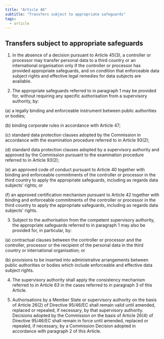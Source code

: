 ```yaml
---
title: "Article 46"
subtitle: "Transfers subject to appropriate safeguards"
tags:
  - article
---
```

## Transfers subject to appropriate safeguards

1. In the absence of a decision pursuant to Article 45(3), a controller or processor may transfer personal data to a third country or an international organisation only if the controller or processor has provided appropriate safeguards, and on condition that enforceable data subject rights and effective legal remedies for data subjects are available.

2. The appropriate safeguards referred to in paragraph 1 may be provided for, without requiring any specific authorisation from a supervisory authority, by:

(a) a legally binding and enforceable instrument between public authorities or bodies;

(b) binding corporate rules in accordance with Article 47;

(c) standard data protection clauses adopted by the Commission in accordance with the examination procedure referred to in Article 93(2);

(d) standard data protection clauses adopted by a supervisory authority and approved by the Commission pursuant to the examination procedure referred to in Article 93(2);

(e) an approved code of conduct pursuant to Article 40 together with binding and enforceable commitments of the controller or processor in the third country to apply the appropriate safeguards, including as regards data subjects' rights; or

(f) an approved certification mechanism pursuant to Article 42 together with binding and enforceable commitments of the controller or processor in the third country to apply the appropriate safeguards, including as regards data subjects' rights.

3. Subject to the authorisation from the competent supervisory authority, the appropriate safeguards referred to in paragraph 1 may also be provided for, in particular, by:

(a) contractual clauses between the controller or processor and the controller, processor or the recipient of the personal data in the third country or international organisation; or

(b) provisions to be inserted into administrative arrangements between public authorities or bodies which include enforceable and effective data subject rights.

4. The supervisory authority shall apply the consistency mechanism referred to in Article 63 in the cases referred to in paragraph 3 of this Article.

5. Authorisations by a Member State or supervisory authority on the basis of Article 26(2) of Directive 95/46/EC shall remain valid until amended, replaced or repealed, if necessary, by that supervisory authority. Decisions adopted by the Commission on the basis of Article 26(4) of Directive 95/46/EC shall remain in force until amended, replaced or repealed, if necessary, by a Commission Decision adopted in accordance with paragraph 2 of this Article.
